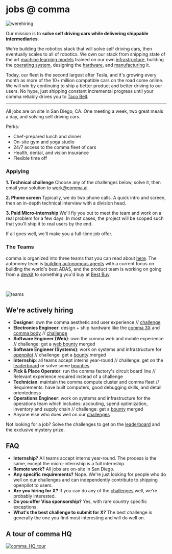 # jobs @ comma

![werehiring](https://github.com/commaai/jobs/assets/8762862/0b4e6a12-da48-4f1b-8780-a2422c598444)

Our mission is to **solve self driving cars while delivering shippable intermediaries**.

We're building the robotics stack that will solve self driving cars, then eventually scales to all of robotics. We own our stack from shipping state of the art [machine learning models](https://www.youtube.com/watch?v=cAWScxZuc0g&pp=ygUQY29tbWEgY29uIGhhcmFsZA%3D%3D) trained on our own [infrastructure](https://www.youtube.com/watch?v=GJWsrPnfrgo), building the [operating system](https://github.com/commaai/openpilot), designing the [hardware](https://blog.comma.ai/comma3X/), and [manufacturing](https://www.youtube.com/watch?v=m-jdEgvLb-A) it.

Today, our fleet is the second largest after Tesla, and it's growing every month as more of the 10+ million compatible cars on the road come online. We will win by continuing to ship a better product and better driving to our users. No hype, just shipping constant incremental progress until your comma reliably drives you to [Taco Bell](https://blog.comma.ai/taco-bell/).

---

All jobs are on site in San Diego, CA. One meeting a week, two great meals a day, and solving self driving cars.

Perks:
* Chef-prepared lunch and dinner
* On-site gym and yoga studio
* 24/7 access to the comma fleet of cars
* Health, dental, and vision insurance
* Flexible time off

### Applying

**1. Technical challenge**
Choose any of the challenges below, solve it, then email your solution to work@comma.ai.

**2. Phone screen**
Typically, we do two phone calls. A quick intro and screen, then an in-depth technical interview with a division head.

**3. Paid Micro-internship**
We'll fly you out to meet the team and work on a real problem for a few days. In most cases, the project will be scoped such that you'll ship it to real users by the end.

If all goes well, we'll make you a full-time job offer.

### The Teams

comma is organized into three teams that you can read about [here](https://blog.comma.ai/refactoring-for-growth/).
The autonomy team is [building autonomous agents](https://blog.comma.ai/autonomy/) with a current focus on building the world's best ADAS, and the product team is working on going from a [devkit](https://blog.comma.ai/comma3X/) to something you'd buy at [Best Buy](https://x.com/comma_ai/status/1821301106141753652).

</br>

![teams](http://blog.comma.ai/img/refactoring_for_growth/teams.png)

## We're actively hiring

* **Designer**: own the comma aesthetic and user experience // [challenge](design.md)
* **Electronics Engineer**: design + ship hardware like the [comma 3X](https://blog.comma.ai/comma3X/) and [comma body](https://commabody.com) // [challenge](https://github.com/commaai/harness_tester_challenge)
* **Software Engineer (Web)**: own the comma web and mobile experience // challenge: get a [web bounty](https://github.com/orgs/commaai/projects/26/views/9) merged
* **Software Engineer (Systems)**: work on systems and infrastructure for [openpilot](https://github.com/commaai/openpilot) // challenge: get a [bounty](https://comma.ai/bounties) merged
* **Internship**: all teams accept interns year-round // challenge: get on the [leaderboard](https://comma.ai/leaderboard) or solve some [bounties](https://comma.ai/bounties)
* **Pick & Place Operator**: run the comma factory's circuit board line // Relevant experience required instead of a challenge
* **Technician**: maintain the comma compute cluster and comma fleet // Requirements: have built computers, good debugging skills, and detail orientedness
* **Operations Engineer**: work on systems and infrastructure for the operations team which includes: accouting, spend optimization, inventory and supply chain // challenge: get a [bounty](https://comma.ai/bounties) merged
* Anyone else who does well on our [challenges](https://comma.ai/leaderboard)

Not looking for a job? Solve the challenges to get on the [leaderboard](https://comma.ai/leaderboard) and the exclusive mystery prize.

## FAQ

* **Internship?** All teams accept interns year-round. The process is the same, except the micro-internship is a full internship.
* **Remote work?** All jobs are on-site in San Diego.
* **Any specific requirements?** Nope. We're just looking for people who do well on our challenges and can independently contribute to shipping openpilot to users.
* **Are you hiring for X?** If you can do any of the [challenges](https://comma.ai/leaderboard) well, we're probably interested.
* **Do you offer Visa sponsorship?** Yes, with rare country specific exceptions.
* **What's the best challenge to submit for X?** The best challenge is generally the one you find most interesting and will do well on.

## A tour of comma HQ

[![comma_HQ_tour](https://github.com/commaai/jobs/assets/8762862/07f2aa5b-f732-4812-b70c-e96b749f9332)](https://youtu.be/PFjssb7r_uU)
